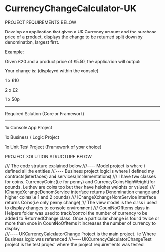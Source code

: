 # CurrencyChangeCalculator-UK

PROJECT REQUIREMENTS BELOW

Develop an application that given a UK Currency amount and the purchase price of a product, displays the change to be returned split down by denomination, largest first.

 
Example:

Given £20 and a product price of £5.50, the application will output:

 

Your change is: (displayed within the console)

1 x £10

2 x £2

1 x 50p

 
-------------------------------------

Required Solution (Core or Framework)

-------------------------------------

1x Console App Project

1x Business / Logic Project

1x Unit Test Project (Framework of your choice)


PROJECT SOLUTION STRUCTURE BELOW

/// The code struture explained below
///---- Model  project is where i defined all the entities 
///---- Business project logic is where I defined my contracts(interfaces) and services(Implementations)
/// I have two classes for coins. CurrencyCoins(i.e for penny) and CurrencyCoinsHighWeight(for pounds. i.e they are coins too but they have heigher weights or values)
/// IChangeXchangeDenomService interface returns Denomination change and higher coins(i.e 1 and 2 pounds)
/// IChangeXchangeNomService interface returns Coins(i.e only penny change)
/// The view model is the class i used to display changes to console enviromnent
/// CountNoOfItems class in Helpers folder was used to track/control the number of currency to be added to ReturnedChange class. Once a particular change is found twice or more than once in CountNoOfItems it increases the number of currency to display  
///---- UKCurrencyCalculatorChange Project is the main project. i.e Where Business logic was referenced
///---- UKCurrencyCalculatorChangeTest project is the test project where the project requirements was tested